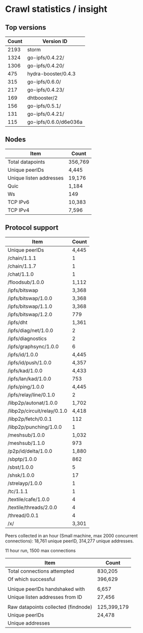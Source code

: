 # Crawl statistics / insight

## Top versions

| Count | Version ID                 |
| ----- | -------------------------- |
|  2193 | storm                      |
|  1324 | go-ipfs/0.4.22/            |
|  1306 | go-ipfs/0.4.20/            |
|   475 | hydra-booster/0.4.3        |
|   315 | go-ipfs/0.6.0/             |
|   217 | go-ipfs/0.4.23/            |
|   169 | dhtbooster/2               |
|   156 | go-ipfs/0.5.1/             |
|   131 | go-ipfs/0.4.21/            |
|   115 | go-ipfs/0.6.0/d6e036a      |

## Nodes

| Item                            |   Count |
| ------------------------------- | ------- |
| Total datapoints                | 356,769 |
| Unique peerIDs                  |   4,445 |
| Unique listen addresses         |  19,176 |
|   Quic                          |   1,184 |
|   Ws                            |     149 |
|   TCP IPv6                      |  10,383 |
|   TCP IPv4                      |   7,596 |

## Protocol support

| Item                            |   Count |
| ------------------------------- | ------- |
| Unique peerIDs                  |   4,445 |
| /chain/1.1.1                    |       1 |
| /chain/1.1.7                    |       1 |
| /chat/1.1.0                     |       1 |
| /floodsub/1.0.0                 |   1,112 |
| /ipfs/bitswap                   |   3,368 |
| /ipfs/bitswap/1.0.0             |   3,368 |
| /ipfs/bitswap/1.1.0             |   3,368 |
| /ipfs/bitswap/1.2.0             |     779 |
| /ipfs/dht                       |   1,361 |
| /ipfs/diag/net/1.0.0            |       2 |
| /ipfs/diagnostics               |       2 |
| /ipfs/graphsync/1.0.0           |       6 |
| /ipfs/id/1.0.0                  |   4,445 |
| /ipfs/id/push/1.0.0             |   4,357 |
| /ipfs/kad/1.0.0                 |   4,433 |
| /ipfs/lan/kad/1.0.0             |     753 |
| /ipfs/ping/1.0.0                |   4,445 |
| /ipfs/relay/line/0.1.0          |       2 |
| /libp2p/autonat/1.0.0           |   1,702 |
| /libp2p/circuit/relay/0.1.0     |   4,418 |
| /libp2p/fetch/0.0.1             |     112 |
| /libp2p/punching/1.0.0          |       1 |
| /meshsub/1.0.0                  |   1,032 |
| /meshsub/1.1.0                  |     973 |
| /p2p/id/delta/1.0.0             |   1,880 |
| /sbptp/1.0.0                    |     862 |
| /sbst/1.0.0                     |       5 |
| /shsk/1.0.0                     |      17 |
| /strelayp/1.0.0                 |       1 |
| /tc/1.1.1                       |       1 |
| /textile/cafe/1.0.0             |       4 |
| /textile/threads/2.0.0          |       4 |
| /thread/0.0.1                   |       4 |
| /x/                             |   3,301 |

Peers collected in an hour (Small machine, max 2000 concurrent connections):   18,761 unique peerID, 314,277 unique addresses.

11 hour run, 1500 max connections

| Item                                | Count       |
| ----------------------------------- | ----------- |
| Total connections attempted         |     830,205 |
| Of which successful                 |     396,629 |
|                                     |             |
| Unique peerIDs handshaked with      |       6,657 |
| Unique listen addresses from ID     |      27,456 |
|                                     |             |
| Raw datapoints collected (findnode) | 125,399,179 |
| Unique peerIDs                      |      24,478 |
| Unique addresses                    |             |

